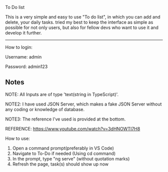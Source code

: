 To Do list

This is a very simple and easy to use "To do list", in which you can add and delete, your daily tasks.
tried my best to keep the interface as simple as possible for not only users, but also for fellow devs who want to use it and develop it further.

-------------------------------
How to login:

Username: admin

Password: admin123

Notes
-------------------------------

NOTE: All Inputs are of type 'text(string in TypeScript)'.

NOTE2: I have used JSON Server, which makes a fake JSON Server without any coding or knowledge of database.

NOTE3: The reference I've used is provided at the bottom.

REFERENCE: https://www.youtube.com/watch?v=3dHNOWTI7H8

How to use: 
1. Open a command prompt(preferably in VS Code)
2. Navigate to To-Do if needed (Using cd command)
3. In the prompt, type "ng serve" (without quotation marks)
5. Refresh the page, task(s) should show up now
